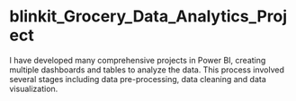 # blinkit_Grocery_Data_Analytics_Project
I have developed many comprehensive projects in Power BI, creating multiple dashboards and tables to analyze the data. This process involved several stages including data pre-processing, data cleaning and data visualization.
